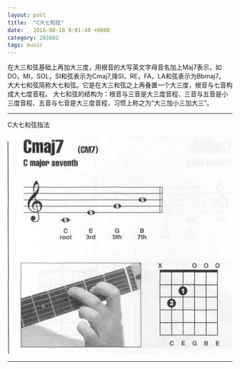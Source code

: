 ```yaml
---
layout: post
title:  "C大七和弦"
date:   2016-08-18 9:01:49 +0800
category: 201602
tags: music
---
```

在大三和弦基础上再加大三度，用根音的大写英文字母音名加上Maj7表示，如DO，MI，SOL，SI和弦表示为Cmaj7,降SI，RE，FA，LA和弦表示为Bbmaj7。  
大大七和弦简称大七和弦。它是在大三和弦之上再叠置一个大三度，根音与七音构成大七度音程。
大七和弦的结构为：根音与三音是大三度音程、三音与五音是小三度音程、五音与七音是大三度音程，习惯上称之为“大三加小三加大三”。

<!--break-->

***

C大七和弦指法

![img](/image/cm7.jpg)

 ***